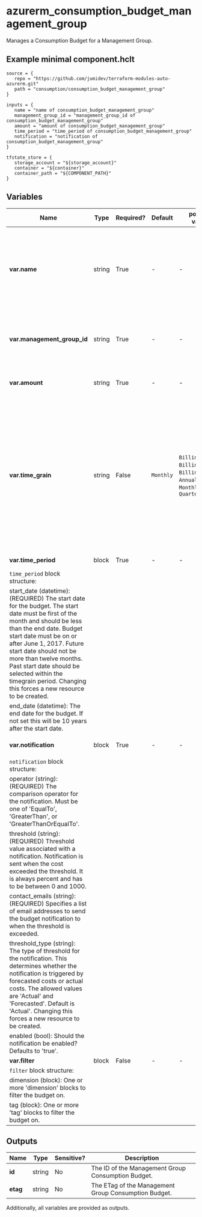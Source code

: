 # azurerm_consumption_budget_management_group

Manages a Consumption Budget for a Management Group.

## Example minimal component.hclt

```hcl
source = {
   repo = "https://github.com/jumidev/terraform-modules-auto-azurerm.git" 
   path = "consumption/consumption_budget_management_group" 
}

inputs = {
   name = "name of consumption_budget_management_group" 
   management_group_id = "management_group_id of consumption_budget_management_group" 
   amount = "amount of consumption_budget_management_group" 
   time_period = "time_period of consumption_budget_management_group" 
   notification = "notification of consumption_budget_management_group" 
}

tfstate_store = {
   storage_account = "${storage_account}" 
   container = "${container}" 
   container_path = "${COMPONENT_PATH}" 
}

```

## Variables

| Name | Type | Required? |  Default  |  possible values |  Description |
| ---- | ---- | --------- |  ----------- | ----------- | ----------- |
| **var.name** | string | True | -  |  -  |  The name which should be used for this Management Group Consumption Budget. Changing this forces a new resource to be created. | 
| **var.management_group_id** | string | True | -  |  -  |  The ID of the Management Group. Changing this forces a new resource to be created. | 
| **var.amount** | string | True | -  |  -  |  The total amount of cost to track with the budget. | 
| **var.time_grain** | string | False | `Monthly`  |  `BillingAnnual`, `BillingMonth`, `BillingQuarter`, `Annually`, `Monthly`, `Quarterly`  |  The time covered by a budget. Tracking of the amount will be reset based on the time grain. Must be one of `BillingAnnual`, `BillingMonth`, `BillingQuarter`, `Annually`, `Monthly` and `Quarterly`. Defaults to `Monthly`. Changing this forces a new resource to be created. | 
| **var.time_period** | block | True | -  |  -  |  A `time_period` block. | 
| `time_period` block structure: || 
|   start_date (datetime): (REQUIRED) The start date for the budget. The start date must be first of the month and should be less than the end date. Budget start date must be on or after June 1, 2017. Future start date should not be more than twelve months. Past start date should be selected within the timegrain period. Changing this forces a new resource to be created. ||
|   end_date (datetime): The end date for the budget. If not set this will be 10 years after the start date. ||
| **var.notification** | block | True | -  |  -  |  One or more `notification` blocks. | 
| `notification` block structure: || 
|   operator (string): (REQUIRED) The comparison operator for the notification. Must be one of 'EqualTo', 'GreaterThan', or 'GreaterThanOrEqualTo'. ||
|   threshold (string): (REQUIRED) Threshold value associated with a notification. Notification is sent when the cost exceeded the threshold. It is always percent and has to be between 0 and 1000. ||
|   contact_emails (string): (REQUIRED) Specifies a list of email addresses to send the budget notification to when the threshold is exceeded. ||
|   threshold_type (string): The type of threshold for the notification. This determines whether the notification is triggered by forecasted costs or actual costs. The allowed values are 'Actual' and 'Forecasted'. Default is 'Actual'. Changing this forces a new resource to be created. ||
|   enabled (bool): Should the notification be enabled? Defaults to 'true'. ||
| **var.filter** | block | False | -  |  -  |  A `filter` block. | 
| `filter` block structure: || 
|   dimension (block): One or more 'dimension' blocks to filter the budget on. ||
|   tag (block): One or more 'tag' blocks to filter the budget on. ||



## Outputs

| Name | Type | Sensitive? | Description |
| ---- | ---- | --------- | --------- |
| **id** | string | No  | The ID of the Management Group Consumption Budget. | 
| **etag** | string | No  | The ETag of the Management Group Consumption Budget. | 

Additionally, all variables are provided as outputs.
